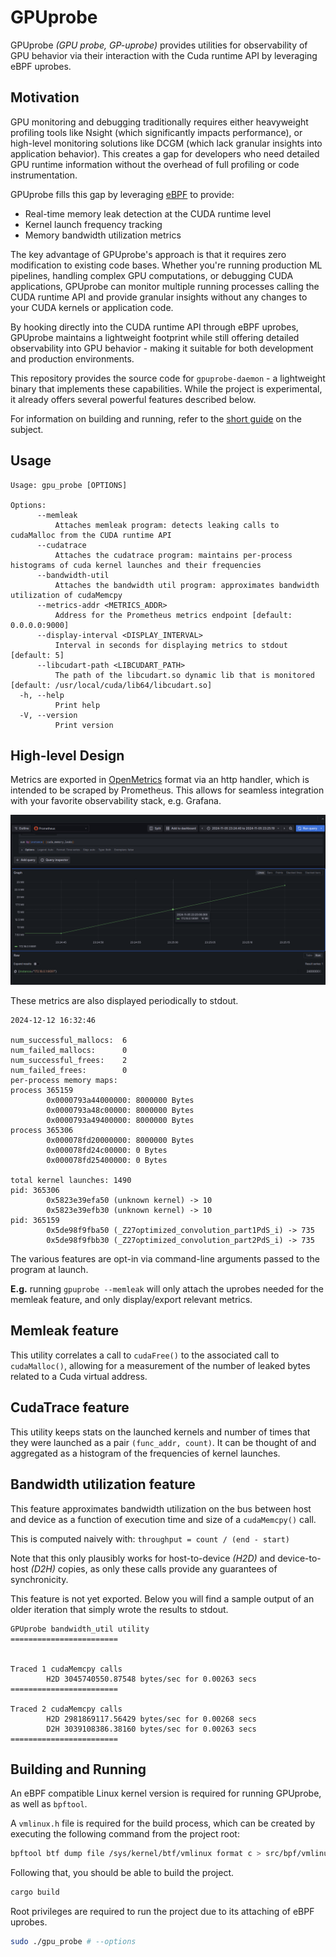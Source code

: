 # GPUprobe

GPUprobe *(GPU probe, GP-uprobe)* provides utilities for observability
of GPU behavior via their interaction with the Cuda runtime API by leveraging 
eBPF uprobes.

## Motivation

GPU monitoring and debugging traditionally requires either heavyweight 
profiling tools like Nsight (which significantly impacts performance), or 
high-level monitoring solutions like DCGM (which lack granular insights into 
application behavior). This creates a gap for developers who need detailed GPU 
runtime information without the overhead of full profiling or code 
instrumentation.

GPUprobe fills this gap by leveraging [eBPF](https://ebpf.io/) to provide:

- Real-time memory leak detection at the CUDA runtime level
- Kernel launch frequency tracking
- Memory bandwidth utilization metrics

The key advantage of GPUprobe's approach is that it requires zero modification 
to existing code bases. Whether you're running production ML pipelines, 
handling complex GPU computations, or debugging CUDA applications, GPUprobe can 
monitor multiple running processes calling the CUDA runtime API and provide 
granular insights without any changes to your CUDA kernels or application code.

By hooking directly into the CUDA runtime API through eBPF uprobes, GPUprobe 
maintains a lightweight footprint while still offering detailed observability 
into GPU behavior - making it suitable for both development and production 
environments.

This repository provides the source code for `gpuprobe-daemon` - a lightweight 
binary that implements these capabilities. While the project is experimental, 
it already offers several powerful features described below.

For information on building and running, refer to the 
[short guide](#building-and-running) on the subject.

## Usage

```
Usage: gpu_probe [OPTIONS]

Options:
      --memleak
          Attaches memleak program: detects leaking calls to cudaMalloc from the CUDA runtime API
      --cudatrace
          Attaches the cudatrace program: maintains per-process histograms of cuda kernel launches and their frequencies
      --bandwidth-util
          Attaches the bandwidth util program: approximates bandwidth utilization of cudaMemcpy
      --metrics-addr <METRICS_ADDR>
          Address for the Prometheus metrics endpoint [default: 0.0.0.0:9000]
      --display-interval <DISPLAY_INTERVAL>
          Interval in seconds for displaying metrics to stdout [default: 5]
      --libcudart-path <LIBCUDART_PATH>
          The path of the libcudart.so dynamic lib that is monitored [default: /usr/local/cuda/lib64/libcudart.so]
  -h, --help
          Print help
  -V, --version
          Print version
```

## High-level Design

Metrics are exported in [OpenMetrics](https://github.com/prometheus/OpenMetrics/blob/main/specification/OpenMetrics.md) 
format via an http handler, which is intended to be scraped by Prometheus. This
allows for seamless integration with your favorite observability stack, e.g.
Grafana.

![Grafana plotting aggregated Cuda memory leaks](readme-assets/memleaks-grafana.png)

These metrics are also displayed periodically to stdout.

```
2024-12-12 16:32:46

num_successful_mallocs:  6
num_failed_mallocs:      0
num_successful_frees:    2
num_failed_frees:        0
per-process memory maps:
process 365159
        0x0000793a44000000: 8000000 Bytes
        0x0000793a48c00000: 8000000 Bytes
        0x0000793a49400000: 8000000 Bytes
process 365306
        0x000078fd20000000: 8000000 Bytes
        0x000078fd24c00000: 0 Bytes
        0x000078fd25400000: 0 Bytes

total kernel launches: 1490
pid: 365306
        0x5823e39efa50 (unknown kernel) -> 10
        0x5823e39efb30 (unknown kernel) -> 10
pid: 365159
        0x5de98f9fba50 (_Z27optimized_convolution_part1PdS_i) -> 735
        0x5de98f9fbb30 (_Z27optimized_convolution_part2PdS_i) -> 735

```

The various features are opt-in via command-line arguments passed to the 
program at launch. 

**E.g.** running `gpuprobe --memleak` will only attach the uprobes needed for
the memleak feature, and only display/export relevant metrics.

## Memleak feature

This utility correlates a call to `cudaFree()` to the associated call to 
`cudaMalloc()`, allowing for a measurement of the number of leaked bytes 
related to a Cuda virtual address.

## CudaTrace feature

This utility keeps stats on the launched kernels and number of times that they
were launched as a pair `(func_addr, count)`. It can be thought of and
aggregated as a histogram of the frequencies of kernel launches.

## Bandwidth utilization feature

This feature approximates bandwidth utilization on the bus between host and 
device as a function of execution time and size of a `cudaMemcpy()` call.

This is computed naively with: `throughput = count / (end - start)`

Note that this only plausibly works for host-to-device *(H2D)* and
device-to-host *(D2H)* copies, as only these calls provide any guarantees of
synchronicity.

This feature is not yet exported. Below you will find a sample output of an 
older iteration that simply wrote the results to stdout.

```
GPUprobe bandwidth_util utility
========================


Traced 1 cudaMemcpy calls
        H2D 3045740550.87548 bytes/sec for 0.00263 secs
========================

Traced 2 cudaMemcpy calls
        H2D 2981869117.56429 bytes/sec for 0.00268 secs
        D2H 3039108386.38160 bytes/sec for 0.00263 secs
========================
```

## Building and Running

An eBPF compatible Linux kernel version is required for running GPUprobe, as
well as `bpftool`.

A `vmlinux.h` file is required for the build process, which can be created
by executing the following command from the project root:

```bash
bpftool btf dump file /sys/kernel/btf/vmlinux format c > src/bpf/vmlinux.h
```

Following that, you should be able to build the project.

```bash
cargo build
```

Root privileges are required to run the project due to its attaching of eBPF
uprobes.

```bash
sudo ./gpu_probe # --options
```

